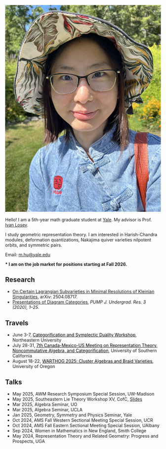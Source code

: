 <link rel="stylesheet" href="style2.css">
<div class="photo-div">
<img class="photo-img" src="./pictures/picture.png" alt="My Image">
</div>

Hello! I am a 5th-year math graduate student at <a href="https://math.yale.edu/" target="_blank">Yale</a>. My advisor is Prof. <a href="https://gauss.math.yale.edu/~il282/" target="_blank">Ivan Losev</a>.

I study geometric representation theory. I am interested in Harish-Chandra modules, deformation quantizations, Nakajima quiver varieties nilpotent orbits, and symmetric pairs.

Email: m.hu@yale.edu

<!---Here ia my [CV]().-->

**\* I am on the job market for positions starting at Fall 2026.**
<!---<br/><br/>-->

## Research
- <a href="https://arxiv.org/abs/2504.08717" target="_blank">On Certain Lagrangian Subvarieties in Minimal Resolutions of Kleinian Singularities</a>, arXiv: 2504.08717.
- <a href="https://journals.calstate.edu/pump/article/view/2256" target="_blank">Presentations of Diagram Categories</a>, *PUMP J. Undergrad. Res. 3 (2020), 1–25*.

## Travels
<!----*Upcoming*-->
- June 3-7, <a href="https://sites.google.com/view/casl2025-categorification/" target="_blank" style="color : black;"><u>Categorification and Symplectic Duality Workshop</u></a>, Northeastern University
- July 28-31, <a href="https://sites.google.com/view/7cmu-conference/home?authuser=0" target="_blank" style="color : black;"><u>7th Canada-Mexico-US Meeting on Representation Theory, Noncommutative Algebra, and Categorification</u></a>, University of Southern California
- August 18-22, <a href="https://pages.uoregon.edu/belias/WARTHOG/BraidVar/" target="_blank" style="color : black;"><u>WARTHOG 2025: Cluster Algebras and Braid Varieties</u></a>, University of Oregon

## Talks
<!---*Past*-->
- May 2025, AWM Research Symposium Special Session, UW-Madison
- May 2025, Southeastern Lie Theory Workshop XV, CofC, <a href="talks/Kleinian_singularities_CofC.pdf" target="_blank">Slides</a>
- Mar 2025, Algebra Seminar, UO
- Mar 2025, Algebra Seminar, UCLA
- Jan 2025, Geometry, Symmetry and Physics Seminar, Yale
- Oct 2024, AMS Fall Western Sectional Meeting Special Session, UCR
- Oct 2024, AMS Fall Eastern Sectional Meeting Special Session, UAlbany
- Sep 2024, Women in Mathematics in New England, <!---*student talk and graduate school panelist*,--> Smith College
- May 2024, Representation Theory and Related Geometry: Progress and Prospects, <!---*contributed talk*,--> UGA
